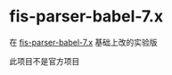 fis-parser-babel-7.x
============================

在 [fis-parser-babel-7.x](!https://github.com/fex-team/fis-parser-babel-6.x) 基础上改的实验版

此项目不是官方项目
